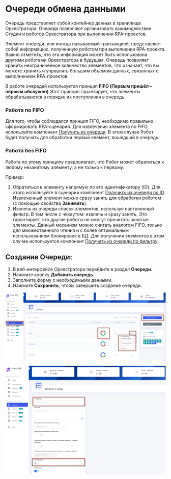 # Очереди обмена данными 

Очередь  представляет собой контейнер данных в хранилище Оркестратора. Очереди позволяют организовать взаимодействие Студии и роботов Оркестратора при выполнении RPA-проектов.

Элемент очереди, или иногда называемый транзакцией, представляет собой информацию, полученную роботом при выполнении RPA-проекта. 
Важно отметить, что эта информация может быть использована другими роботами Оркестратора в будущем. 
Очередь позволяет хранить неограниченное количество элементов, что означает, что вы можете хранить и управлять большим объемом данных, связанных с выполнением RPA-проектов.

В работе очередей используется принцип **FIFO (Первым пришёл – первым обслужен)**
Этот принцип гарантирует, что элементы обрабатываются в порядке их поступления в очередь.

### Работа по FIFO

Для того, чтобы соблюдался принцип FIFO, необходимо правильно сформировать RPA-сценарий. Для извлечения элемента по FIFO используйте компонент [Получить из очереди](https://docs.primo-rpa.ru/primo-rpa/g_elements/el_basic/els_orch/els_queues/readfromqueue). В этом случае Робот будет получать для обработки первый элемент, вошедший в очередь.

### Работа без FIFO

Работа по этому принципу предполагает, что Робот может обратиться к любому незанятому элементу, а не только к первому. 

Пример:

1. Обратиться к элементу напрямую по его идентификатору (ID). Для этого используйте в сценарии компонент [Получить из очереди по ID](https://docs.primo-rpa.ru/primo-rpa/g_elements/el_basic/els_orch/els_queues/peekqueueid). 
Извлеченный элемент можно сразу занять для обработки роботом (с помощью свойства **Занимать**).
2. Извлечь из очереди список элементов, используя настроенный фильтр. В том числе с чекаутом: извлечь и сразу занять. 
Это гарантирует, что другие роботы не смогут прочитать занятые элементы. Данный механизм можно считать аналогом FIFO, только для множественного чтения и с более оптимальным использованием блокировок в БД. 
Для получения элементов в этом случае используется компонент [Получить из очереди по фильтру](https://docs.primo-rpa.ru/primo-rpa/g_elements/el_basic/els_orch/els_queues/peekqueuefilter).

## Создание Очереди:

1. В веб-интерфейсе  Оркестратора перейдите в раздел **Очереди**.
2. Нажмите кнопку **Добавить очередь**.
3. Заполните форму с необходимыми данными.
4. Нажмите **Сохранить**, чтобы завершить создание очереди.

![](../.gitbook/assets1/add_queue.png)


![](../.gitbook/assets1/add_queue2.png)

